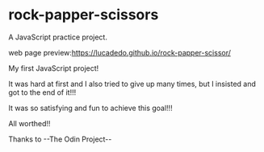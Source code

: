 # rock-papper-scissors
A JavaScript practice project.

web page preview:https://lucadedo.github.io/rock-papper-scissor/

My first JavaScript project!

It was hard at first and I also tried to give up many times, but I insisted and got to the end of it!!!

It was so satisfying and fun to achieve this goal!!!

All worthed!! 

Thanks to --The Odin Project--
